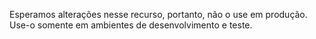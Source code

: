 Esperamos alterações nesse recurso, portanto, não o use em produção. Use-o somente em ambientes de desenvolvimento e teste.